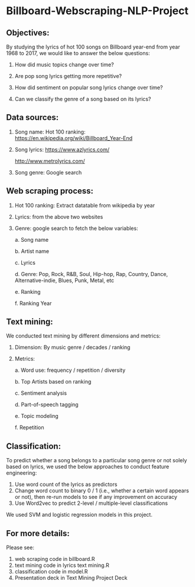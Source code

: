 # Billboard-Webscraping-NLP-Project

## Objectives: 
By studying the lyrics of hot 100 songs on Billboard year-end from year 1968 to 2017, we would like to answer the below questions:

1. How did music topics change over time? 

2. Are pop song lyrics getting more repetitive?

3. How did sentiment on popular song lyrics change over time?

4. Can we classify the genre of a song based on its lyrics? 


## Data sources: 
1. Song name: Hot 100 ranking: https://en.wikipedia.org/wiki/Billboard_Year-End
2. Song lyrics: 
    https://www.azlyrics.com/
    
    http://www.metrolyrics.com/

3. Song genre: Google search

## Web scraping process:
1. Hot 100 ranking: Extract datatable from wikipedia by year 
2. Lyrics: from the above two websites
3. Genre: google search to fetch the below variables:
    
    a. Song name
    
    b. Artist name
    
    c. Lyrics
    
    d. Genre: Pop, Rock, R&B, Soul, Hip-hop, Rap, Country, Dance, Alternative-indie, Blues, Punk, Metal, etc
    
    e. Ranking
    
    f. Ranking Year

## Text mining:
We conducted text mining by different dimensions and metrics:

1. Dimension: By music genre / decades / ranking

2. Metrics: 
    
    a. Word use: frequency / repetition / diversity
    
    b. Top Artists based on ranking
    
    c. Sentiment analysis
    
    d. Part-of-speech tagging
    
    e. Topic modeling
    
    f. Repetition
 
## Classification:
To predict whether a song belongs to a particular song genre or not solely based on lyrics, we used the below approaches to conduct feature engineering:
1. Use word count of the lyrics as predictors
2. Change word count to binary 0 / 1 (i.e., whether a certain word appears or not), then re-run models to  see if any improvement on accuracy
3. Use Word2vec to predict 2-level / multiple-level classifications 

We used SVM and logistic regression models in this project.

## For more details:
Please see:
1. web scraping code in billboard.R
2. text mining code in lyrics text mining.R
3. classification code in model.R
4. Presentation deck in Text Mining Project Deck
